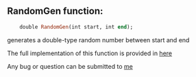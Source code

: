 
## RandomGen function:

```ruby
    double RandomGen(int start, int end);
```
  generates a double-type random number between start and end
  
  The full implementation of this function is provided in [here](src/RandomGenerator.cpp)
  
  Any bug or question can be submitted to [me](mailto:iman_ab2013@yahoo.com)
